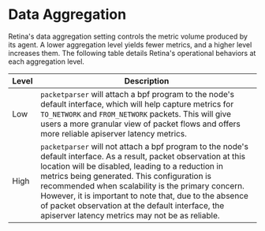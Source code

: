 # Data Aggregation

Retina's data aggregation setting controls the metric volume produced by its agent. A lower aggregation level yields fewer metrics, and a higher level increases them. The following table details Retina's operational behaviors at each aggregation level.

| Level  | Description|
|---    |---   |
| Low | `packetparser` will attach a bpf program to the node's default interface, which will help capture metrics for `TO_NETWORK` and `FROM_NETWORK` packets. This will give users a more granular view of packet flows and offers more reliable apiserver latency metrics. |
| High | `packetparser` will not attach a bpf program to the node's default interface. As a result, packet observation at this location will be disabled, leading to a reduction in metrics being generated. This configuration is recommended when scalability is the primary concern. However, it is important to note that, due to the absence of packet observation at the default interface, the apiserver latency metrics may not be as reliable. |
